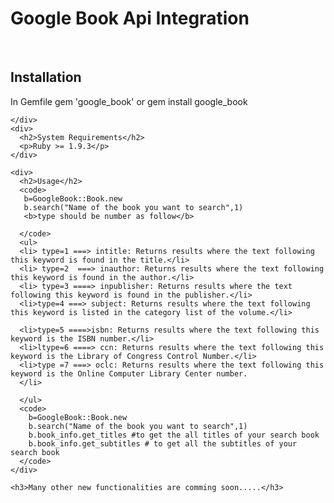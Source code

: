 <!DOCTYPE>
<html>
<head>
<title>Google Book API Integration</title>
</head>
<body>
	<h1>Google Book Api Integration</h1>
	<br/>
	<div>
	<h2>Installation</h2>
	<p>In Gemfile
    <span>gem 'google_book'</span>
    or
    <span>gem install google_book</span>
	</p>
   
    </div>
    <div>
      <h2>System Requirements</h2>
      <p>Ruby >= 1.9.3</p>
    </div> 

    <div>
      <h2>Usage</h2>
      <code>
       b=GoogleBook::Book.new
       b.search("Name of the book you want to search",1)
       <b>type should be number as follow</b>

      </code>
      <ul>
      <li> type=1 ===> intitle: Returns results where the text following this keyword is found in the title.</li>
      <li> type=2  ===> inauthor: Returns results where the text following this keyword is found in the author.</li>
      <li> type=3 ====> inpublisher: Returns results where the text following this keyword is found in the publisher.</li>
      <li>type=4 ===> subject: Returns results where the text following this keyword is listed in the category list of the volume.</li>

      <li>type=5 ====>isbn: Returns results where the text following this keyword is the ISBN number.</li>
      <li>ltype=6 ====> ccn: Returns results where the text following this keyword is the Library of Congress Control Number.</li>
      <li>type =7 ===> oclc: Returns results where the text following this keyword is the Online Computer Library Center number.
      </li>
      
      </ul>
      <code>
        b=GoogleBook::Book.new
        b.search("Name of the book you want to search",1)
        b.book_info.get_titles #to get the all titles of your search book
        b.book_info.get_subtitles # to get all the subtitles of your search book
      </code>
    </div>

    <h3>Many other new functionalities are comming soon.....</h3>
</body>
</html>